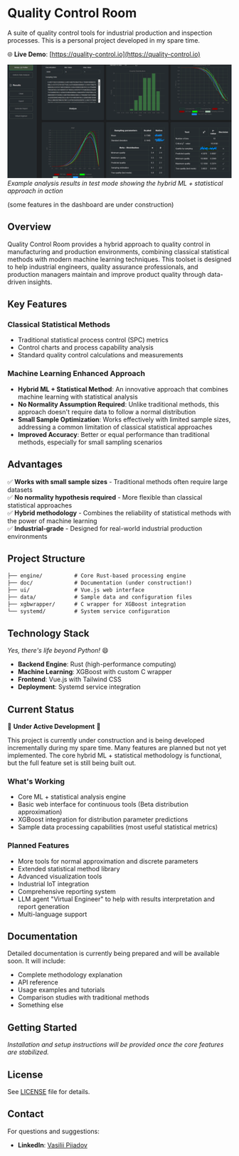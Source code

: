 # Quality Control Room

A suite of quality control tools for industrial production and inspection processes. This is a personal project developed in my spare time.

🌐 **Live Demo**: [https://quality-control.io](https://quality-control.io)

![Quality Control Room Interface](doc/images/quality-screen.png)
*Example analysis results in test mode showing the hybrid ML + statistical approach in action*

(some features in the dashboard are under construction)

## Overview

Quality Control Room provides a hybrid approach to quality control in manufacturing and production environments, combining classical statistical methods with modern machine learning techniques. This toolset is designed to help industrial engineers, quality assurance professionals, and production managers maintain and improve product quality through data-driven insights.

## Key Features

### Classical Statistical Methods
- Traditional statistical process control (SPC) metrics
- Control charts and process capability analysis
- Standard quality control calculations and measurements

### Machine Learning Enhanced Approach
- **Hybrid ML + Statistical Method**: An innovative approach that combines machine learning with statistical analysis
- **No Normality Assumption Required**: Unlike traditional methods, this approach doesn't require data to follow a normal distribution
- **Small Sample Optimization**: Works effectively with limited sample sizes, addressing a common limitation of classical statistical approaches
- **Improved Accuracy**: Better or equal performance than traditional methods, especially for small sampling scenarios

## Advantages

✅ **Works with small sample sizes** - Traditional methods often require large datasets  
✅ **No normality hypothesis required** - More flexible than classical statistical approaches  
✅ **Hybrid methodology** - Combines the reliability of statistical methods with the power of machine learning  
✅ **Industrial-grade** - Designed for real-world industrial production environments  

## Project Structure

```
├── engine/          # Core Rust-based processing engine
├── doc/             # Documentation (under construction!)
├── ui/              # Vue.js web interface
├── data/            # Sample data and configuration files
├── xgbwrapper/      # C wrapper for XGBoost integration
└── systemd/         # System service configuration
```

## Technology Stack

*Yes, there's life beyond Python!* 😄

- **Backend Engine**: Rust (high-performance computing)
- **Machine Learning**: XGBoost with custom C wrapper
- **Frontend**: Vue.js with Tailwind CSS
- **Deployment**: Systemd service integration

## Current Status

🚧 **Under Active Development** 🚧

This project is currently under construction and is being developed incrementally during my spare time. Many features are planned but not yet implemented. The core hybrid ML + statistical methodology is functional, but the full feature set is still being built out.

### What's Working
- Core ML + statistical analysis engine
- Basic web interface for continuous tools (Beta distribution approximation)
- XGBoost integration for distribution parameter predictions
- Sample data processing capabilities (most useful statistical metrics)

### Planned Features
- More tools for normal approximation and discrete parameters
- Extended statistical method library
- Advanced visualization tools
- Industrial IoT integration
- Comprehensive reporting system
- LLM agent "Virtual Engineer" to help with results interpretation and report generation
- Multi-language support

## Documentation

Detailed documentation is currently being prepared and will be available soon. It will include:

- Complete methodology explanation
- API reference
- Usage examples and tutorials
- Comparison studies with traditional methods
- Something else

## Getting Started

*Installation and setup instructions will be provided once the core features are stabilized.*

## License

See [LICENSE](LICENSE) file for details.

## Contact

For questions and suggestions:

- **LinkedIn**: [Vasilii Piiadov](https://www.linkedin.com/in/vasilii-piiadov/)
